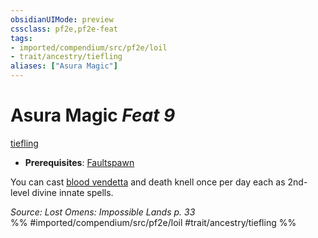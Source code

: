 ```yaml
---
obsidianUIMode: preview
cssclass: pf2e,pf2e-feat
tags:
- imported/compendium/src/pf2e/loil
- trait/ancestry/tiefling
aliases: ["Asura Magic"]
---
```

# Asura Magic  *Feat 9*  
[tiefling](tiefling-b1.md)  

- **Prerequisites**: [Faultspawn](faultspawn-loil.md)

You can cast [blood vendetta](../spells/blood-vendetta-apg.md) and death knell once per day each as 2nd-level divine innate spells.

*Source: Lost Omens: Impossible Lands p. 33*  
%% #imported/compendium/src/pf2e/loil #trait/ancestry/tiefling %%